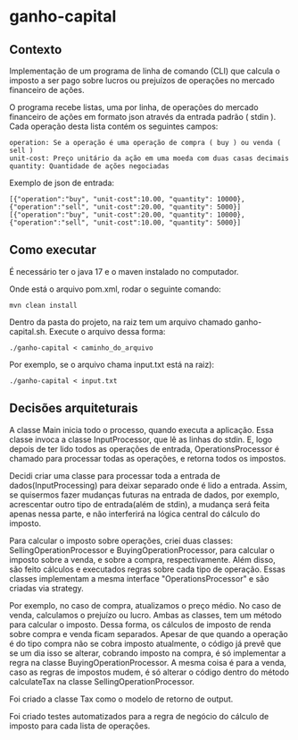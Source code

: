 # ganho-capital

## Contexto
Implementação de um programa de linha de comando (CLI) que calcula o imposto a
ser pago sobre lucros ou prejuízos de operações no mercado financeiro de ações.

O programa recebe listas, uma por linha, de operações do mercado financeiro de ações em formato
json através da entrada padrão ( stdin ). Cada operação desta lista contém os seguintes campos:
```
operation: Se a operação é uma operação de compra ( buy ) ou venda ( sell )
unit-cost: Preço unitário da ação em uma moeda com duas casas decimais
quantity: Quantidade de ações negociadas
```
Exemplo de json de entrada:

```
[{"operation":"buy", "unit-cost":10.00, "quantity": 10000},
{"operation":"sell", "unit-cost":20.00, "quantity": 5000}]
[{"operation":"buy", "unit-cost":20.00, "quantity": 10000},
{"operation":"sell", "unit-cost":10.00, "quantity": 5000}]
```

## Como executar

É necessário ter o java 17 e o maven instalado no computador.

Onde está o arquivo pom.xml, rodar o seguinte comando:

```
mvn clean install
```

Dentro da pasta do projeto, na raiz tem um arquivo chamado ganho-capital.sh. Execute o 
arquivo dessa forma:

```
./ganho-capital < caminho_do_arquivo
```

Por exemplo, se o arquivo chama input.txt está na raiz):

```
./ganho-capital < input.txt
```

## Decisões arquiteturais

A classe Main inicia todo o processo, quando executa a aplicação. Essa classe invoca a classe InputProcessor, 
que lê as linhas do stdin. E, logo depois de ter lido todos as operações de entrada, OperationsProcessor é chamado para 
processar todas as operações, e retorna todos os impostos.

Decidi criar uma classe para processar toda a entrada de dados(InputProcessing) para deixar separado onde é lido a entrada.
Assim, se quisermos fazer mudanças futuras na entrada de dados, por exemplo, acrescentar outro tipo de entrada(além de stdin), 
a mudança será feita apenas nessa parte, e não interferirá na lógica central do cálculo do imposto.

Para calcular o imposto sobre operações, criei duas classes: SellingOperationProcessor e BuyingOperationProcessor, para 
calcular o imposto sobre a venda, e sobre a compra, respectivamente. Além disso, são feito cálculos e executados regras
sobre cada tipo de operação. Essas classes implementam a mesma interface "OperationsProcessor" e são criadas via strategy.

Por exemplo, no caso de compra, atualizamos o preço médio. No caso de venda, calculamos o prejuízo ou lucro. Ambas as classes,
tem um método para calcular o imposto. Dessa forma, os cálculos de imposto de renda sobre compra e venda ficam separados.
Apesar de que quando a operação é do tipo compra não se cobra imposto atualmente, o código já prevê que se um dia
isso se alterar, cobrando imposto na compra, é só implementar a regra na classe BuyingOperationProcessor. A mesma coisa é para 
a venda, caso as regras de impostos mudem, é só alterar o código dentro do método calculateTax na classe SellingOperationProcessor.

Foi criado a classe Tax como o modelo de retorno de output.

Foi criado testes automatizados para a regra de negócio do cálculo de imposto para cada lista de operações.
